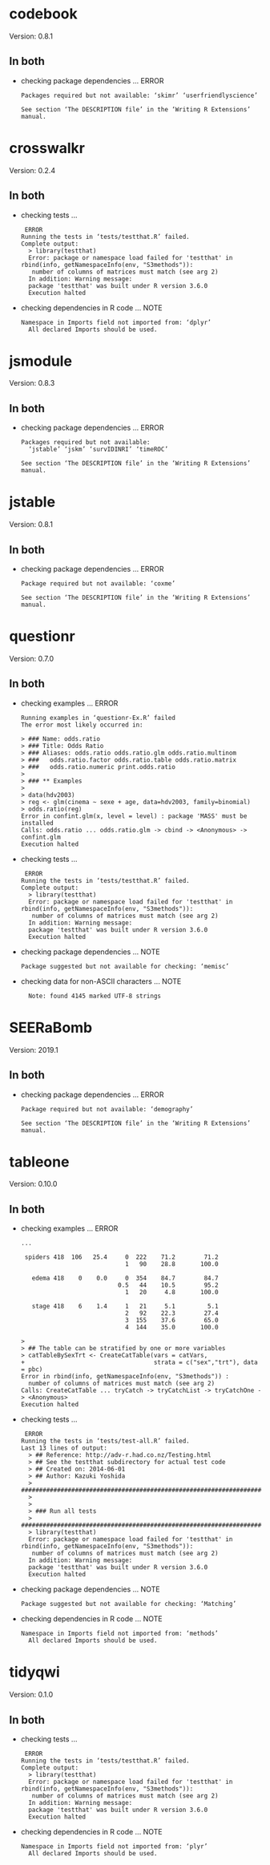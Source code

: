 # codebook

Version: 0.8.1

## In both

*   checking package dependencies ... ERROR
    ```
    Packages required but not available: ‘skimr’ ‘userfriendlyscience’
    
    See section ‘The DESCRIPTION file’ in the ‘Writing R Extensions’
    manual.
    ```

# crosswalkr

Version: 0.2.4

## In both

*   checking tests ...
    ```
     ERROR
    Running the tests in ‘tests/testthat.R’ failed.
    Complete output:
      > library(testthat)
      Error: package or namespace load failed for 'testthat' in rbind(info, getNamespaceInfo(env, "S3methods")):
       number of columns of matrices must match (see arg 2)
      In addition: Warning message:
      package 'testthat' was built under R version 3.6.0 
      Execution halted
    ```

*   checking dependencies in R code ... NOTE
    ```
    Namespace in Imports field not imported from: ‘dplyr’
      All declared Imports should be used.
    ```

# jsmodule

Version: 0.8.3

## In both

*   checking package dependencies ... ERROR
    ```
    Packages required but not available:
      ‘jstable’ ‘jskm’ ‘survIDINRI’ ‘timeROC’
    
    See section ‘The DESCRIPTION file’ in the ‘Writing R Extensions’
    manual.
    ```

# jstable

Version: 0.8.1

## In both

*   checking package dependencies ... ERROR
    ```
    Package required but not available: ‘coxme’
    
    See section ‘The DESCRIPTION file’ in the ‘Writing R Extensions’
    manual.
    ```

# questionr

Version: 0.7.0

## In both

*   checking examples ... ERROR
    ```
    Running examples in ‘questionr-Ex.R’ failed
    The error most likely occurred in:
    
    > ### Name: odds.ratio
    > ### Title: Odds Ratio
    > ### Aliases: odds.ratio odds.ratio.glm odds.ratio.multinom
    > ###   odds.ratio.factor odds.ratio.table odds.ratio.matrix
    > ###   odds.ratio.numeric print.odds.ratio
    > 
    > ### ** Examples
    > 
    > data(hdv2003)
    > reg <- glm(cinema ~ sexe + age, data=hdv2003, family=binomial)
    > odds.ratio(reg)
    Error in confint.glm(x, level = level) : package 'MASS' must be installed
    Calls: odds.ratio ... odds.ratio.glm -> cbind -> <Anonymous> -> confint.glm
    Execution halted
    ```

*   checking tests ...
    ```
     ERROR
    Running the tests in ‘tests/testthat.R’ failed.
    Complete output:
      > library(testthat)
      Error: package or namespace load failed for 'testthat' in rbind(info, getNamespaceInfo(env, "S3methods")):
       number of columns of matrices must match (see arg 2)
      In addition: Warning message:
      package 'testthat' was built under R version 3.6.0 
      Execution halted
    ```

*   checking package dependencies ... NOTE
    ```
    Package suggested but not available for checking: ‘memisc’
    ```

*   checking data for non-ASCII characters ... NOTE
    ```
      Note: found 4145 marked UTF-8 strings
    ```

# SEERaBomb

Version: 2019.1

## In both

*   checking package dependencies ... ERROR
    ```
    Package required but not available: ‘demography’
    
    See section ‘The DESCRIPTION file’ in the ‘Writing R Extensions’
    manual.
    ```

# tableone

Version: 0.10.0

## In both

*   checking examples ... ERROR
    ```
    ...
                                                           
     spiders 418  106   25.4     0  222    71.2        71.2
                                 1   90    28.8       100.0
                                                           
       edema 418    0    0.0     0  354    84.7        84.7
                               0.5   44    10.5        95.2
                                 1   20     4.8       100.0
                                                           
       stage 418    6    1.4     1   21     5.1         5.1
                                 2   92    22.3        27.4
                                 3  155    37.6        65.0
                                 4  144    35.0       100.0
                                                           
    > 
    > ## The table can be stratified by one or more variables
    > catTableBySexTrt <- CreateCatTable(vars = catVars,
    +                                    strata = c("sex","trt"), data = pbc)
    Error in rbind(info, getNamespaceInfo(env, "S3methods")) : 
      number of columns of matrices must match (see arg 2)
    Calls: CreateCatTable ... tryCatch -> tryCatchList -> tryCatchOne -> <Anonymous>
    Execution halted
    ```

*   checking tests ...
    ```
     ERROR
    Running the tests in ‘tests/test-all.R’ failed.
    Last 13 lines of output:
      > ## Reference: http://adv-r.had.co.nz/Testing.html
      > ## See the testthat subdirectory for actual test code
      > ## Created on: 2014-06-01
      > ## Author: Kazuki Yoshida
      > ################################################################################
      > 
      > 
      > ### Run all tests
      > ################################################################################
      > library(testthat)
      Error: package or namespace load failed for 'testthat' in rbind(info, getNamespaceInfo(env, "S3methods")):
       number of columns of matrices must match (see arg 2)
      In addition: Warning message:
      package 'testthat' was built under R version 3.6.0 
      Execution halted
    ```

*   checking package dependencies ... NOTE
    ```
    Package suggested but not available for checking: ‘Matching’
    ```

*   checking dependencies in R code ... NOTE
    ```
    Namespace in Imports field not imported from: ‘methods’
      All declared Imports should be used.
    ```

# tidyqwi

Version: 0.1.0

## In both

*   checking tests ...
    ```
     ERROR
    Running the tests in ‘tests/testthat.R’ failed.
    Complete output:
      > library(testthat)
      Error: package or namespace load failed for 'testthat' in rbind(info, getNamespaceInfo(env, "S3methods")):
       number of columns of matrices must match (see arg 2)
      In addition: Warning message:
      package 'testthat' was built under R version 3.6.0 
      Execution halted
    ```

*   checking dependencies in R code ... NOTE
    ```
    Namespace in Imports field not imported from: ‘plyr’
      All declared Imports should be used.
    ```


